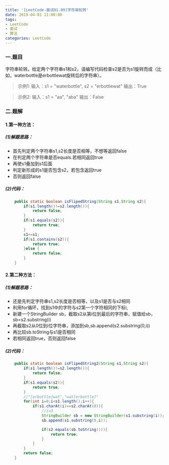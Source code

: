 ```yaml
---
title: '[LeetCode-面试01.09]字符串轮转'
date: 2019-04-01 11:00:00
tags: 
- LeetCode
- 面试
- 算法
categories: LeetCode
---
```


### 一.题目
字符串轮转。给定两个字符串s1和s2，请编写代码检查s2是否为s1旋转而成（比如，waterbottle是erbottlewat旋转后的字符串）。

>示例1:
 输入：s1 = "waterbottle", s2 = "erbottlewat"
 输出：True

>示例2:
 输入：s1 = "aa", "aba"
 输出：False

### 二.题解
#### 1.第一种方法：
##### (1)解题思路：
* 首先判定两个字符串s1,s2长度是否相等，不想等返回false
* 在判定两个字符串是否equals.若相同返回true
* 再使s1叠加到s1后面
* 判定新形成的s1是否包含s2，若包含返回true
* 否则返回false

##### (2)代码：
```java
    public static boolean isFlipedString(String s1,String s2){
        if(s1.length()!=s2.length()){
            return false;
        }
        if(s1.equals(s2)){
            return true;
        }
        s1+=s1;
        if(s1.contains(s2)){
            return true;
        }else {
            return false;
        }
    }
```
#### 2.第二种方法：
##### (1)解题思路：
* 还是先判定字符串s1,s2长度是否相等，以及s1是否与s2相同
* 利用for循环，找到s1中的字符与s2第一个字符相同的下标i,
* 新建一个StringBuilder sb，截取s2从第i位到最后的字符串，赋值给sb，sb=s2.substring(i)
* 再截取s2从0位到i位字符串，添加到sb,sb.append(s2.substring(0,i))
* 再比较sb.toString与s1是否相同
* 若相同返回true，否则返回false

##### (2)代码：
```java
    public static boolean isFlipedString2(String s1,String s2){
        if(s1.length()!=s2.length()){
            return false;
        }
        if(s1.equals(s2)){
            return true;
        }
        //"[erbottle]wat","wat[erbottle]"
        for(int i=0;i<s1.length();i++){
            if(s1.charAt(i)==s2.charAt(0)){
                //i=3
                StringBuilder sb = new StringBuilder(s1.substring(i));
                sb.append(s1.substring(0,i));

                if(s2.equals(sb.toString())){
                    return true;
                }
            }
        }
        return false;
    }
```